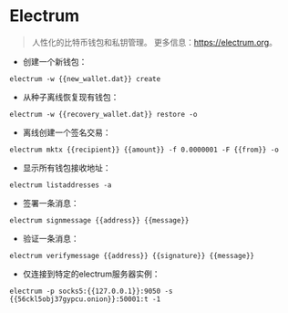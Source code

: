 # Electrum

> 人性化的比特币钱包和私钥管理。
> 更多信息：<https://electrum.org>。

- 创建一个新钱包：

`electrum -w {{new_wallet.dat}} create`

- 从种子离线恢复现有钱包：

`electrum -w {{recovery_wallet.dat}} restore -o`

- 离线创建一个签名交易：

`electrum mktx {{recipient}} {{amount}} -f 0.0000001 -F {{from}} -o`

- 显示所有钱包接收地址：

`electrum listaddresses -a`

- 签署一条消息：

`electrum signmessage {{address}} {{message}}`

- 验证一条消息：

`electrum verifymessage {{address}} {{signature}} {{message}}`

- 仅连接到特定的electrum服务器实例：

`electrum -p socks5:{{127.0.0.1}}:9050 -s {{56ckl5obj37gypcu.onion}}:50001:t -1`